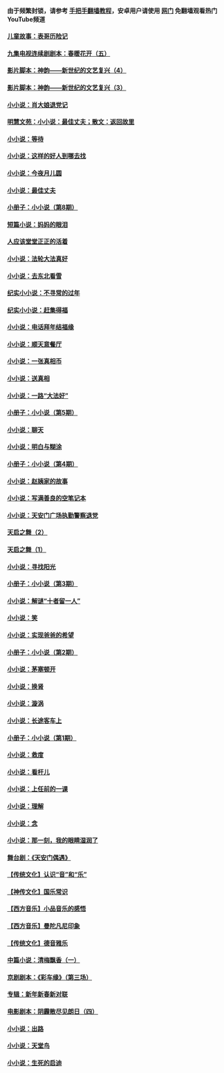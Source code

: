 #### 由于频繁封锁，请参考 [手把手翻墙教程](https://github.com/gfw-breaker/guides/wiki/)，安卓用户请使用 [网门](https://github.com/gfw-breaker/nogfw/blob/master/dl.md?t=06031500) 免翻墙观看热门YouTube频道 

#### [儿童故事：表哥历险记](../pages/328/383535.md?t=06031500) 

#### [九集电视连续剧剧本：春暖花开（五）](../pages/328/275919.md?t=06031500) 

#### [影片脚本：神韵——新世纪的文艺复兴（4）](../pages/328/266089.md?t=06031500) 

#### [影片脚本：神韵——新世纪的文艺复兴（3）](../pages/328/266087.md?t=06031500) 

#### [小小说：肖大娘退党记](../pages/328/239807.md?t=06031500) 

#### [明慧文苑：小小说：最佳丈夫；散文：返回故里](../pages/328/3439.md?t=06031500) 

#### [小小说：等待](../pages/328/223927.md?t=06031500) 

#### [小小说：这样的好人到哪去找](../pages/328/209396.md?t=06031500) 

#### [小小说：今夜月儿圆](../pages/328/193588.md?t=06031500) 

#### [小小说：最佳丈夫](../pages/328/190938.md?t=06031500) 

#### [小册子：小小说（第8期）](../pages/328/188202.md?t=06031500) 

#### [短篇小说：妈妈的眼泪](../pages/328/187712.md?t=06031500) 

#### [人应该堂堂正正的活着](../pages/328/182430.md?t=06031500) 

#### [小小说：法轮大法真好](../pages/328/174669.md?t=06031500) 

#### [小小说：去东北看雪](../pages/328/173882.md?t=06031500) 

#### [纪实小小说：不寻常的过年](../pages/328/173187.md?t=06031500) 

#### [纪实小小说：赶集得福](../pages/328/172652.md?t=06031500) 

#### [小小说：电话拜年结福缘](../pages/328/172533.md?t=06031500) 

#### [小小说：顺天意餐厅](../pages/328/170182.md?t=06031500) 

#### [小小说：一张真相币](../pages/328/169410.md?t=06031500) 

#### [小小说：送真相](../pages/328/166713.md?t=06031500) 

#### [小小说：一路“大法好”](../pages/328/162016.md?t=06031500) 

#### [小册子：小小说（第5期）](../pages/328/161131.md?t=06031500) 

#### [小小说：聊天](../pages/328/159640.md?t=06031500) 

#### [小小说：明白与糊涂](../pages/328/158101.md?t=06031500) 

#### [小册子：小小说（第4期）](../pages/328/158006.md?t=06031500) 

#### [小小说：赵姨家的故事](../pages/328/157843.md?t=06031500) 

#### [小小说：写满善良的空笔记本](../pages/328/157382.md?t=06031500) 

#### [小小说：天安门广场执勤警察退党](../pages/328/156982.md?t=06031500) 

#### [天启之舞（2）](../pages/328/153440.md?t=06031500) 

#### [天启之舞（1）](../pages/328/153439.md?t=06031500) 

#### [小小说：寻找阳光](../pages/328/153065.md?t=06031500) 

#### [小册子：小小说（第3期）](../pages/328/151715.md?t=06031500) 

#### [小小说：解谜“十者留一人”](../pages/328/148967.md?t=06031500) 

#### [小小说：笑](../pages/328/148905.md?t=06031500) 

#### [小小说：实现爸爸的希望](../pages/328/148096.md?t=06031500) 

#### [小册子：小小说（第2期）](../pages/328/147214.md?t=06031500) 

#### [小小说：茅塞顿开](../pages/328/147030.md?t=06031500) 

#### [小小说：换肾](../pages/328/146770.md?t=06031500) 

#### [小小说：漩涡](../pages/328/146683.md?t=06031500) 

#### [小小说：长途客车上](../pages/328/145076.md?t=06031500) 

#### [小册子：小小说（第1期）](../pages/328/143963.md?t=06031500) 

#### [小小说：救度](../pages/328/143927.md?t=06031500) 

#### [小小说：看杆儿](../pages/328/142137.md?t=06031500) 

#### [小小说：上任前的一课](../pages/328/140808.md?t=06031500) 

#### [小小说：理解](../pages/328/140476.md?t=06031500) 

#### [小小说：念](../pages/328/139513.md?t=06031500) 

#### [小小说：那一刻，我的眼睛湿润了](../pages/328/138476.md?t=06031500) 

#### [舞台剧：《天安门偶遇》](../pages/328/117155.md?t=06031500) 

#### [【传统文化】认识“音”和“乐”](../pages/328/108667.md?t=06031500) 

#### [【神传文化】国乐常识](../pages/328/104225.md?t=06031500) 

#### [【西方音乐】小品音乐的感悟](../pages/328/102924.md?t=06031500) 

#### [【西方音乐】曼陀凡尼印象](../pages/328/102922.md?t=06031500) 

#### [【传统文化】德音雅乐](../pages/328/102923.md?t=06031500) 

#### [中篇小说：清梅飘香（一）](../pages/328/101058.md?t=06031500) 

#### [京剧剧本：《彩车缘》（第三场）](../pages/328/96434.md?t=06031500) 

#### [专辑：新年新春新对联](../pages/328/94991.md?t=06031500) 

#### [电影剧本：阴霾散尽见朗日（四）](../pages/328/87081.md?t=06031500) 

#### [小小说：出路](../pages/328/84848.md?t=06031500) 

#### [小小说：天堂鸟](../pages/328/83084.md?t=06031500) 

#### [小小说：生死的启迪](../pages/328/70977.md?t=06031500) 

